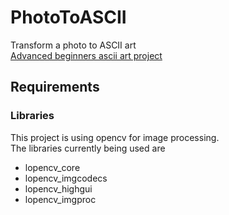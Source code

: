 # PhotoToASCII #

Transform a photo to ASCII art\
[Advanced beginners ascii art project](https://robertheaton.com/2018/06/12/programming-projects-for-advanced-beginners-ascii-art/)

## Requirements ##

### Libraries ###

This project is using opencv for image processing.\
The libraries currently being used are

* lopencv_core
* lopencv_imgcodecs
* lopencv_highgui
* lopencv_imgproc
